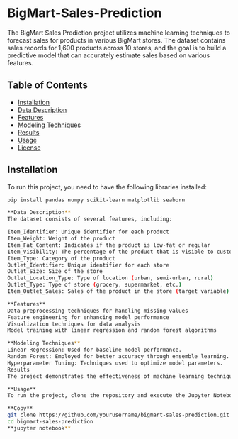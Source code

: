 # BigMart-Sales-Prediction
The BigMart Sales Prediction project utilizes machine learning techniques to forecast sales for products in various BigMart stores. The dataset contains sales records for 1,600 products across 10 stores, and the goal is to build a predictive model that can accurately estimate sales based on various features.

## Table of Contents
- [Installation](#installation)
- [Data Description](#data-description)
- [Features](#features)
- [Modeling Techniques](#modeling-techniques)
- [Results](#results)
- [Usage](#usage)
- [License](#license)

## Installation
To run this project, you need to have the following libraries installed:
```bash
pip install pandas numpy scikit-learn matplotlib seaborn

**Data Description**
The dataset consists of several features, including:

Item_Identifier: Unique identifier for each product
Item_Weight: Weight of the product
Item_Fat_Content: Indicates if the product is low-fat or regular
Item_Visibility: The percentage of the product that is visible to customers
Item_Type: Category of the product
Outlet_Identifier: Unique identifier for each store
Outlet_Size: Size of the store
Outlet_Location_Type: Type of location (urban, semi-urban, rural)
Outlet_Type: Type of store (grocery, supermarket, etc.)
Item_Outlet_Sales: Sales of the product in the store (target variable)

**Features**
Data preprocessing techniques for handling missing values
Feature engineering for enhancing model performance
Visualization techniques for data analysis
Model training with linear regression and random forest algorithms

**Modeling Techniques**
Linear Regression: Used for baseline model performance.
Random Forest: Employed for better accuracy through ensemble learning.
Hyperparameter Tuning: Techniques used to optimize model parameters.
Results
The project demonstrates the effectiveness of machine learning techniques in predicting sales, with performance metrics such as RMSE and R² score evaluated for model performance.

**Usage**
To run the project, clone the repository and execute the Jupyter Notebook:

**Copy**
git clone https://github.com/yourusername/bigmart-sales-prediction.git
cd bigmart-sales-prediction
**jupyter notebook**
